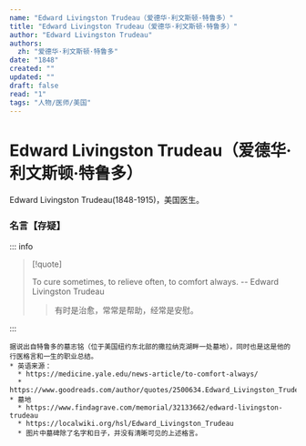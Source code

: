 ```yaml
---
name: "Edward Livingston Trudeau（爱德华·利文斯顿·特鲁多）"
title: "Edward Livingston Trudeau（爱德华·利文斯顿·特鲁多）"
author: "Edward Livingston Trudeau"
authors:
  zh: "爱德华·利文斯顿·特鲁多"
date: "1848"
created: ""
updated: ""
draft: false
read: "1"
tags: "人物/医师/美国"
---
```


# Edward Livingston Trudeau（爱德华·利文斯顿·特鲁多）

Edward Livingston Trudeau(1848-1915)，美国医生。

### 名言【存疑】

::: info

> [!quote]
>
> To cure sometimes, to relieve often, to comfort always. -- Edward Livingston Trudeau
>
> > 有时是治愈，常常是帮助，经常是安慰。

:::

```
据说出自特鲁多的墓志铭（位于美国纽约东北部的撒拉纳克湖畔一处墓地），同时也是这是他的行医格言和一生的职业总结。
* 英语来源：
  * https://medicine.yale.edu/news-article/to-comfort-always/
  * https://www.goodreads.com/author/quotes/2500634.Edward_Livingston_Trudeau
* 墓地
  * https://www.findagrave.com/memorial/32133662/edward-livingston-trudeau
  * https://localwiki.org/hsl/Edward_Livingston_Trudeau
  * 图片中墓碑除了名字和日子，并没有清晰可见的上述格言。
```
